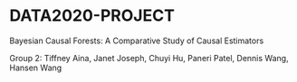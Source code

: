 # DATA2020-PROJECT

Bayesian Causal Forests: A Comparative Study of Causal Estimators

Group 2:
Tiffney Aina, Janet Joseph, Chuyi Hu, Paneri Patel, Dennis Wang, Hansen Wang
